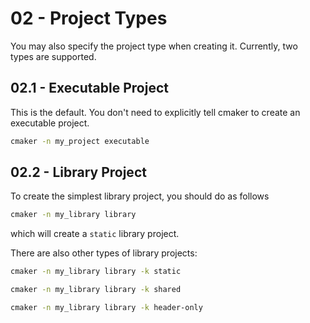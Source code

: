 # 02 - Project Types

You may also specify the project type when creating it. Currently, two\
types are supported.

## 02.1 - Executable Project

This is the default. You don't need to explicitly tell cmaker to create an\
executable project.

```bash
cmaker -n my_project executable
```

## 02.2 - Library Project

To create the simplest library project, you should do as follows

```bash
cmaker -n my_library library
```

which will create a ``static`` library project.

There are also other types of library projects:

```bash
cmaker -n my_library library -k static
```

```bash
cmaker -n my_library library -k shared
```

```bash
cmaker -n my_library library -k header-only
```
```
